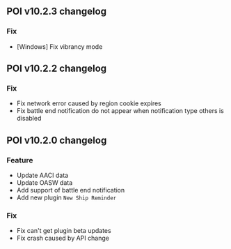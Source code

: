 ## POI v10.2.3 changelog
### Fix
- [Windows] Fix vibrancy mode

## POI v10.2.2 changelog
### Fix
- Fix network error caused by region cookie expires
- Fix battle end notification do not appear when notification type others is disabled

## POI v10.2.0 changelog
### Feature
- Update AACI data
- Update OASW data
- Add support of battle end notification
- Add new plugin `New Ship Reminder`

### Fix
- Fix can't get plugin beta updates
- Fix crash caused by API change
